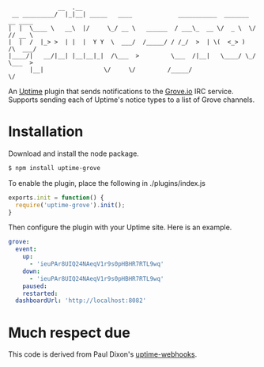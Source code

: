 <pre><code>              __  .__                                                          
 __ _________/  |_|__| _____   ____             ___________  _______  __ ____  
|  |  \____ \   __\  |/     \_/ __ \   ______  / ___\_  __ \/  _ \  \/ // __ \ 
|  |  /  |_> >  | |  |  Y Y  \  ___/  /_____/ / /_/  >  | \(  <_> )   /\  ___/ 
|____/|   __/|__| |__|__|_|  /\___  >         \___  /|__|   \____/ \_/  \___  >
      |__|                 \/     \/         /_____/                        \/ </code></pre>

An [Uptime](https://github.com/fzaninotto/uptime) plugin that sends notifications to the [Grove.io](http://grove.io) IRC service. Supports sending each of Uptime's notice types to a list of Grove channels.

Installation
============

Download and install the node package.

```bash
$ npm install uptime-grove
```

To enable the plugin, place the following in ./plugins/index.js

```javascript
exports.init = function() {
  require('uptime-grove').init();
}
```

Then configure the plugin with your Uptime site. Here is an example.

```yaml
grove:
  event:
    up:
      - 'ieuPAr8UIQ24NAeqV1r9s0pHBHR7RTL9wq'
    down:
      - 'ieuPAr8UIQ24NAeqV1r9s0pHBHR7RTL9wq'
    paused:
    restarted:
  dashboardUrl: 'http://localhost:8082'
```

Much respect due
================

This code is derived from Paul Dixon's [uptime-webhooks](https://github.com/mintbridge/uptime-webhooks).

